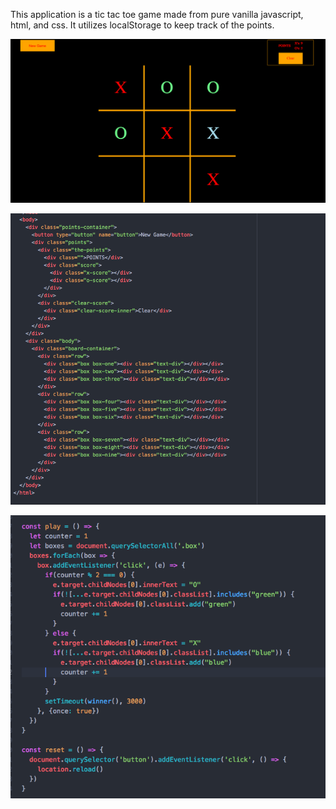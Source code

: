 This application is a tic tac toe game made from pure vanilla javascript, html, and css. It utilizes localStorage to keep track of the points.


![](https://github.com/alexg622/tic_tac_toe/blob/master/images/tic_tac_toe.png?raw=true)




![](https://github.com/alexg622/tic_tac_toe/blob/master/images/tic_tac_toe_html.png?raw=true)




![](https://github.com/alexg622/tic_tac_toe/blob/master/images/tic_tac_toe_javascript.png?raw=true)
